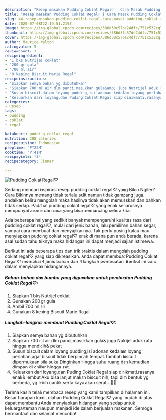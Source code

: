 ```yaml
---
description: "Resep masakan Pudding Coklat Regal♡ | Cara Masak Pudding Coklat Regal♡ Yang Lezat"
title: "Resep masakan Pudding Coklat Regal♡ | Cara Masak Pudding Coklat Regal♡ Yang Lezat"
slug: 44-resep-masakan-pudding-coklat-regal-cara-masak-pudding-coklat-regal-yang-lezat
date: 2020-07-08T22:19:51.219Z
image: https://img-global.cpcdn.com/recipes/386d30c57de24dfc/751x532cq70/pudding-coklat-regal♡-foto-resep-utama.jpg
thumbnail: https://img-global.cpcdn.com/recipes/386d30c57de24dfc/751x532cq70/pudding-coklat-regal♡-foto-resep-utama.jpg
cover: https://img-global.cpcdn.com/recipes/386d30c57de24dfc/751x532cq70/pudding-coklat-regal♡-foto-resep-utama.jpg
author: Maurice Walton
ratingvalue: 5
reviewcount: 3
recipeingredient:
- "1 bks Nutrijel coklat"
- "200 gr gula"
- "700 ml air"
- "8 keping Biscuit Marie Regal"
recipeinstructions:
- "Siapkan semya bahan yg dibutuhkan"
- "Siapkan 700 ml air dlm panci,masukkan gula&amp; juga Nutrijel aduk rata hingga mendidih&amp; pekat"
- "Susun biscuit dalam loyang pudding,isi adonan kedalam loyang perlahan,agar biscuit tidak berpindah tempat.Tambah biscuit dipermukaan bila suka.Dinginkan hingga suhu ruang dan kemudian dimpan di chiller hingga set."
- "Keluarkan dari loyang,dan Puding Coklat Regal siap dinikmati.rasanya enak&amp; lembut.Aku bisa lanjut makan biscuit nih, tapi dlm bentuk yg berbeda, yg lebih cantik serta kaya akan serat...🍮😍"
categories:
- Resep
tags:
- pudding
- coklat
- regal

katakunci: pudding coklat regal 
nutrition: 208 calories
recipecuisine: Indonesian
preptime: "PT22M"
cooktime: "PT41M"
recipeyield: "3"
recipecategory: Dinner

---
```



![Pudding Coklat Regal♡](https://img-global.cpcdn.com/recipes/386d30c57de24dfc/751x532cq70/pudding-coklat-regal♡-foto-resep-utama.jpg)

Sedang mencari inspirasi resep pudding coklat regal♡ yang Bikin Ngiler? Cara Bikinnya memang tidak terlalu sulit namun tidak gampang juga. andaikan keliru mengolah maka hasilnya tidak akan memuaskan dan bahkan tidak sedap. Padahal pudding coklat regal♡ yang enak seharusnya mempunyai aroma dan rasa yang bisa memancing selera kita.

Ada beberapa hal yang sedikit banyak mempengaruhi kualitas rasa dari pudding coklat regal♡, mulai dari jenis bahan, lalu pemilihan bahan segar, sampai cara membuat dan menyajikannya. Tak perlu pusing kalau mau menyiapkan pudding coklat regal♡ enak di mana pun anda berada, karena asal sudah tahu triknya maka hidangan ini dapat menjadi sajian istimewa.




Berikut ini ada beberapa tips dan trik praktis dalam mengolah pudding coklat regal♡ yang siap dikreasikan. Anda dapat membuat Pudding Coklat Regal♡ memakai 4 jenis bahan dan 4 langkah pembuatan. Berikut ini cara dalam menyiapkan hidangannya.

<!--inarticleads1-->

##### Bahan-bahan dan bumbu yang digunakan untuk pembuatan Pudding Coklat Regal♡:

1. Siapkan 1 bks Nutrijel coklat
1. Gunakan 200 gr gula
1. Ambil 700 ml air
1. Gunakan 8 keping Biscuit Marie Regal




<!--inarticleads2-->

##### Langkah-langkah membuat Pudding Coklat Regal♡:

1. Siapkan semya bahan yg dibutuhkan
1. Siapkan 700 ml air dlm panci,masukkan gula&amp; juga Nutrijel aduk rata hingga mendidih&amp; pekat
1. Susun biscuit dalam loyang pudding,isi adonan kedalam loyang perlahan,agar biscuit tidak berpindah tempat.Tambah biscuit dipermukaan bila suka.Dinginkan hingga suhu ruang dan kemudian dimpan di chiller hingga set.
1. Keluarkan dari loyang,dan Puding Coklat Regal siap dinikmati.rasanya enak&amp; lembut.Aku bisa lanjut makan biscuit nih, tapi dlm bentuk yg berbeda, yg lebih cantik serta kaya akan serat...🍮😍




Terima kasih telah membaca resep yang kami tampilkan di halaman ini. Besar harapan kami, olahan Pudding Coklat Regal♡ yang mudah di atas dapat membantu Anda menyiapkan hidangan yang sedap untuk keluarga/teman maupun menjadi ide dalam berjualan makanan. Semoga bermanfaat dan selamat mencoba!
